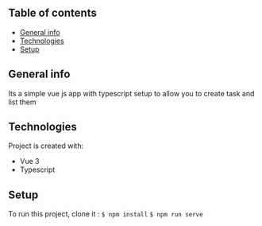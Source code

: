 
## Table of contents
* [General info](#general-info)
* [Technologies](#technologies)
* [Setup](#setup)
## General info
Its a simple vue js app with typescript setup to allow you to create task and list them
## Technologies
Project is created with:
* Vue 3
* Typescript

## Setup
To run this project, clone it :
`$ npm install`
`$ npm run serve`



